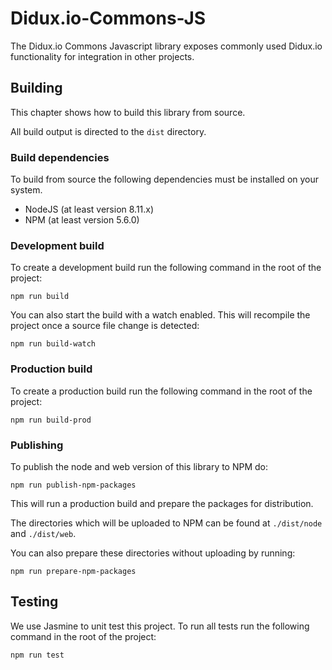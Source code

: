 # Didux.io-Commons-JS

The Didux.io Commons Javascript library exposes commonly used Didux.io functionality for integration in other projects.

## Building

This chapter shows how to build this library from source.

All build output is directed to the `dist` directory.

### Build dependencies

To build from source the following dependencies must be installed on your system.

- NodeJS (at least version 8.11.x)
- NPM (at least version 5.6.0)

### Development build

To create a development build run the following command in the root of the project:

```
npm run build
```

You can also start the build with a watch enabled. This will recompile the project once a source file change is detected:

```
npm run build-watch
```

### Production build

To create a production build run the following command in the root of the project:

```
npm run build-prod
```

### Publishing

To publish the node and web version of this library to NPM do:

```
npm run publish-npm-packages
```

This will run a production build and prepare the packages for distribution.

The directories which will be uploaded to NPM can be found at `./dist/node` and `./dist/web`.

You can also prepare these directories without uploading by running:

```
npm run prepare-npm-packages
```

## Testing

We use Jasmine to unit test this project. To run all tests run the following command in the root of the project:

```
npm run test
```
